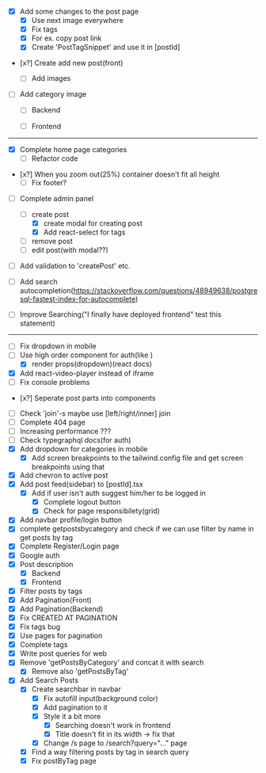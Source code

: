 

- [x] Add some changes to the post page
    - [x] Use next image everywhere
    - [x] Fix tags
    - [x] For ex. copy post link
    - [x] Create 'PostTagSnippet' and use it in [postId]
- [x?] Create add new post(front)

    - [ ] Add images
- [ ] Add category image 
    - [ ] Backend
    - [ ] Frontend




-----------------
- [x] Complete home page categories
   - [ ] Refactor code 

- [x?] When you zoom out(25%) container doesn't fit all height 
    - [ ] Fix footer?
- [ ] Complete admin panel
    - [ ] create post 
        - [x] create modal for creating post
        - [x] Add react-select for tags
    - [ ] remove post
    - [ ] edit post(with modal??)
- [ ] Add validation to 'createPost' etc. 
- [ ] Add search autocompletion(https://stackoverflow.com/questions/48949638/postgresql-fastest-index-for-autocomplete)

- [ ] Improve Searching("I finally have deployed frontend" test this statement) 


------------------


- [ ] Fix dropdown in mobile
- [ ] Use high order component for auth(like <Protected/>)
    - [x] render props(dropdown)(react docs)
- [x] Add react-video-player instead of iframe
- [ ] Fix console problems
- [x?] Seperate post parts into components
- [ ] Check 'join'-s maybe use [left/right/inner] join
- [ ] Complete 404 page
- [ ] Increasing performance ???
- [ ] Check typegraphql docs(for auth)
- [x] Add dropdown for categories in mobile
    - [x] Add screen breakpoints to the tailwind.config file and get screen breakpoints using that
- [x] Add chevron to active post
- [x] Add post feed(sidebar) to [postId].tsx
    - [x] Add if user isn't auth suggest him/her to be logged in
        - [x] Complete logout button 
        - [x] Check for page responsibilety(grid)    
- [x] Add navbar profile/login button
- [x] complete getpostsbycategory and check if we can use filter by name in get posts by tag
- [x] Complete Register/Login page
- [x] Google auth
- [x] Post description
    - [x] Backend
    - [x] Frontend
- [x] Filter posts by tags
- [x] Add Pagination(Front)
- [x] Add Pagination(Backend)
- [x] Fix CREATED AT PAGINATION
- [x] Fix tags bug
- [x] Use pages for pagination
- [x] Complete tags
- [x] Write post queries for web
- [x] Remove 'getPostsByCategory' and concat it with search
    - [x] Remove also 'getPostsByTag'
- [x] Add Search Posts
    - [x] Create searchbar in navbar
        - [x] Fix autofill input(background color)
        - [x] Add pagination to it
        - [x] Style it a bit more
            - [x] Searching doesn't work in frontend
            - [x] Title doesn't fit in its width -> fix that
        - [x] Change /s page to /search?query="..." page 
    - [x] Find a way filtering posts by tag in search query 
    - [x] Fix postByTag page
